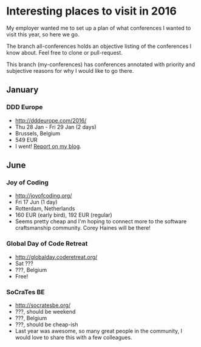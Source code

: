 # Interesting places to visit in 2016

My employer wanted me to set up a plan of what conferences I wanted to visit this year, so here we go.

The branch all-conferences holds an objective listing of the conferences I know about. Feel free to clone or pull-request.

This branch (my-conferences) has conferences annotated with priority and subjective reasons for why I would like to go there.

## January

### DDD Europe
* http://dddeurope.com/2016/
* Thu 28 Jan - Fri 29 Jan (2 days)
* Brussels, Belgium
* 549 EUR
* I went! [Report on my blog](http://verhoevenv.github.io/2016/02/01/notes-from-ddd-europe.html).

## June
### Joy of Coding
* http://joyofcoding.org/
* Fri 17 Jun (1 day)
* Rotterdam, Netherlands
* 160 EUR (early bird), 192 EUR (regular)
* Seems pretty cheap and I'm hoping to connect more to the software craftsmanship community. Corey Haines will be there!

### Global Day of Code Retreat
* http://globalday.coderetreat.org/
* Sat ???
* ???, Belgium
* Free!

### SoCraTes BE
* <http://socratesbe.org/>
* ???, should be weekend
* ???, Belgium
* ???, should be cheap-ish
* Last year was awesome, so many great people in the community, I would love to share this with a few colleagues.

